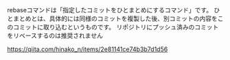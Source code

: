 rebaseコマンドは「指定したコミットをひとまとめにするコマンド」です。
ひとまとめとは、具体的には同様のコミットを複製した後、別コミットの内容をこのコミットに取り込むというものです。
リポジトリにプッシュ済みのコミットをリベースするのは推奨されません

https://qiita.com/hinako_n/items/2e81141ce74b3b7d1d56
